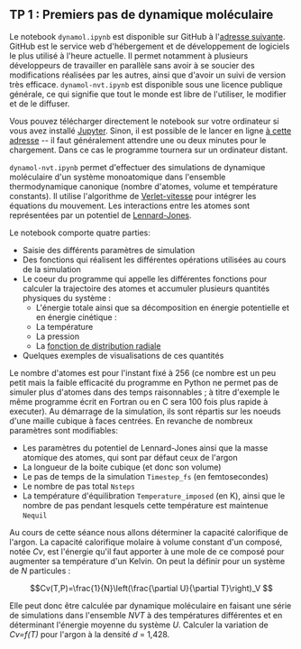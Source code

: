 ## TP 1 : Premiers pas de dynamique moléculaire

Le notebook `dynamol.ipynb` est disponible sur GitHub à l'[adresse suivante](https://github.com/salanne/dynamol). GitHub est le service web d'hébergement et de développement de logiciels le plus utilisé à l'heure actuelle. Il permet notamment à plusieurs développeurs de travailler en parallèle sans avoir à se soucier des modifications réalisées par les autres, ainsi que d'avoir un suivi de version très efficace. `dynamol-nvt.ipynb` est disponible sous une licence publique générale, ce qui signifie que tout le monde est libre de l'utiliser, le modifier et de le diffuser.

Vous pouvez télécharger directement le notebook sur votre ordinateur si vous avez installé [Jupyter](https://jupyter.org/). Sinon, il est possible de le lancer en ligne [à cette adresse](https://mybinder.org/v2/gh/salanne/dynamol/main) -- il faut généralement attendre une ou deux minutes pour le chargement. Dans ce cas le programme tournera sur un ordinateur distant. 

`dynamol-nvt.ipynb` permet d'effectuer des simulations de dynamique moléculaire d'un système monoatomique dans l'ensemble thermodynamique canonique (nombre d'atomes, volume et température constants). Il utilise l'algorithme de [Verlet-vitesse](https://en.wikipedia.org/wiki/Verlet_integration#Velocity_Verlet) pour intégrer les équations du mouvement. Les interactions entre les atomes sont représentées par un potentiel de [Lennard-Jones](https://fr.wikipedia.org/wiki/Potentiel_de_Lennard-Jones).

Le notebook comporte quatre parties:
- Saisie des différents paramètres de simulation
- Des fonctions qui réalisent les différentes opérations utilisées au cours de la simulation
- Le coeur du programme qui appelle les différentes fonctions pour calculer la trajectoire des atomes et accumuler plusieurs quantités physiques du système :
  - L'énergie totale ainsi que sa décomposition en énergie potentielle et en énergie cinétique : 
  - La température 
  - La pression 
  - La [fonction de distribution radiale](https://fr.wikipedia.org/wiki/Fonction_de_distribution_radiale) 
- Quelques exemples de visualisations de ces quantités

Le nombre d'atomes est pour l'instant fixé à 256 (ce nombre est un peu petit mais la faible efficacité du programme en Python ne permet pas de simuler plus d'atomes dans des temps raisonnables ; à titre d'exemple le même programme écrit en Fortran ou en C sera 100 fois plus rapide à executer). Au démarrage de la simulation, ils sont répartis sur les noeuds d'une maille cubique à faces centrées. En revanche de nombreux paramètres sont modifiables:
- Les paramètres du potentiel de Lennard-Jones ainsi que la masse atomique des atomes, qui sont par défaut ceux de l'argon
- La longueur de la boite cubique (et donc son volume)
- Le pas de temps de la simulation `Timestep_fs` (en femtosecondes) 
- Le nombre de pas total `Nsteps`
- La température d'équilibration `Temperature_imposed` (en K), ainsi que le nombre de pas pendant lesquels cette température est maintenue `Nequil`

Au cours de cette séance nous allons déterminer la capacité calorifique de l'argon. La capacité calorifique molaire à volume constant d'un composé, notée *Cv*, est l'énergie qu'il faut apporter à une mole de ce composé pour augmenter sa température d'un Kelvin. On peut la définir pour un système de *N* particules :

```math
Cv(T,P)=\frac{1}{N}\left(\frac{\partial U}{\partial T}\right)_V 
```

Elle peut donc être calculée par dynamique moléculaire en faisant une série de simulations dans l'ensemble *NVT* à des températures différentes et en déterminant l'énergie moyenne du système *U*. Calculer la variation de *Cv=f(T)* pour l'argon à la densité *d* = 1,428. 





